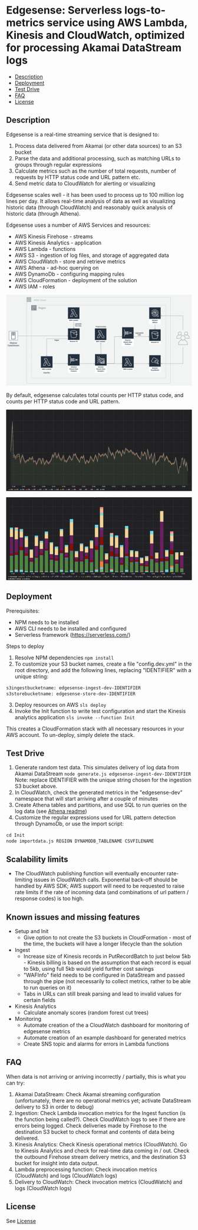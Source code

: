 Edgesense: Serverless logs-to-metrics service using AWS Lambda, Kinesis and CloudWatch, optimized for processing Akamai DataStream logs
=======================================================================================================================================

- [Description](#description)
- [Deployment](#deployment)
- [Test Drive](#testdrive)
- [FAQ](#faq)
- [License](#license)

## Description
<a name="description"/>

Edgesense is a real-time streaming service that is designed to:
1. Process data delivered from Akamai (or other data sources) to an S3 bucket
2. Parse the data and additional processing, such as matching URLs to groups through regular expressions
3. Calculate metrics such as the number of total requests, number of requests by HTTP status code and URL pattern etc.
4. Send metric data to CloudWatch for alerting or visualizing

Edgesense scales well - it has been used to process up to 100 million log lines per day. It allows real-time analysis of data as well as visualizing historic data (through CloudWatch) and reasonably quick analysis of historic data (through Athena). 

Edgesense uses a number of AWS Services and resources:
* AWS Kinesis Firehose - streams
* AWS Kinesis Analytics - application
* AWS Lambda - functions
* AWS S3 - ingestion of log files, and storage of aggregated data
* AWS CloudWatch - store and retrieve metrics
* AWS Athena - ad-hoc querying on 
* AWS DynamoDb - configuring mapping rules
* AWS CloudFormation - deployment of the solution
* AWS IAM - roles

![Solution Architecture](docs/Architecture.png)

By default, edgesense calculates total counts per HTTP status code, and counts per HTTP status code and URL pattern. 

![Total counts](docs/Metrics.png)

![Counts per URL pattern](docs/Metrics2.png)

## Deployment
<a name="deployment"/>

Prerequisites:
* NPM needs to be installed
* AWS CLI needs to be installed and configured
* Serverless framework (https://serverless.com/)

Steps to deploy
1. Resolve NPM dependencies
```npm install```
2. To customize your S3 bucket names, create a file "config.dev.yml" in the root directory, and add the following lines, replacing "IDENTIFIER" with a unique string:
```
s3ingestbucketname: edgesense-ingest-dev-IDENTIFIER
s3storebucketname: edgesense-store-dev-IDENTIFIER
```
3. Deploy resources on AWS 
```sls deploy```
4. Invoke the Init function to write test configuration and start the Kinesis analytics application 
```sls invoke --function Init```

This creates a CloudFormation stack with all necessary resources in your AWS account. To un-deploy, simply delete the stack.

## Test Drive
<a name="testdrive"/>

1. Generate random test data. This simulates delivery of log data from Akamai DataStream
```node generate.js edgesense-ingest-dev-IDENTIFIER```
Note: replace IDENTIFIER with the unique string chosen for the ingestion S3 bucket above.
2. In CloudWatch, check the generated metrics in the "edgesense-dev" namespace that will start arriving after a couple of minutes
3. Create Athena tables and partitions, and use SQL to run queries on the log data (see [Athena readme](athena/README.md))
4. Customize the regular expressions used for URL pattern detection through DynamoDb, or use the import script:
```
cd Init
node importdata.js REGION DYNAMODB_TABLENAME CSVFILENAME
```

## Scalability limits

* The CloudWatch publishing function will eventually encounter rate-limiting issues in CloudWatch calls. Exponential back-off should be handled by AWS SDK; AWS support will need to be requested to raise rate limits if the rate of incoming data (and combinations of url pattern / response codes) is too high.

## Known issues and missing features

* Setup and Init
  * Give option to not create the S3 buckets in CloudFormation - most of the time, the buckets will have a longer lifecycle than the solution
* Ingest
  * Increase size of Kinesis records in PutRecordBatch to just below 5kb - Kinesis billing is based on the assumption that each record is equal to 5kb, using full 5kb would yield further cost savings
  * "WAFInfo" field needs to be configured in DataStream and passed through the pipe (not necessarily to collect metrics, rather to be able to run queries on it)
  * Tabs in URLs can still break parsing and lead to invalid values for certain fields
* Kinesis Analytics
  * Calculate anomaly scores (random forest cut trees)
* Monitoring
  * Automate creation of the a CloudWatch dashboard for monitoring of edgesense metrics
  * Automate creation of an example dashboard for generated metrics
  * Create SNS topic and alarms for errors in Lambda functions

## FAQ
<a name="faq"/>

When data is not arriving or arriving incorrectly / partially, this is what you can try:

1. Akamai DataStream: Check Akamai streaming configuration (unfortunately, there are no operational metrics yet; activate DataStream delivery to S3 in order to debug)
2. Ingestion: Check Lambda invocation metrics for the Ingest function (is the function being called?). Check CloudWatch logs to see if there are errors being logged. Check deliveries made by Firehose to the destination S3 bucket to check format and contents of data being delivered.
3. Kinesis Analytics: Check Kinesis operational metrics (CloudWatch). Go to Kinesis Analytics and check for real-time data coming in / out. Check the outbound Firehose stream  delivery metrics, and the destination S3 bucket for insight into data output.
4. Lambda preprocessing function: Check invocation metrics (CloudWatch) and logs (CloudWatch logs)
5. Delivery to CloudWatch: Check invocation metrics (CloudWatch) and logs (CloudWatch logs)

## License

See [License](LICENSE)